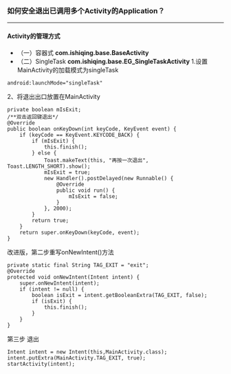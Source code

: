 ### 如何安全退出已调用多个Activity的Application？
---
#### Activity的管理方式
- （一）容器式  **com.ishiqing.base.BaseActivity**
- （二）SingleTask  **com.ishiqing.base.EG_SingleTaskActivity**
1.设置MainActivity的加载模式为singleTask
```
android:launchMode="singleTask"
```
2、将退出出口放置在MainActivity
```
private boolean mIsExit;
/**双击返回键退出*/
@Override
public boolean onKeyDown(int keyCode, KeyEvent event) {
    if (keyCode == KeyEvent.KEYCODE_BACK) {
        if (mIsExit) {
            this.finish();
        } else {
            Toast.makeText(this, "再按一次退出", Toast.LENGTH_SHORT).show();
            mIsExit = true;
            new Handler().postDelayed(new Runnable() {
                @Override
                public void run() {
                    mIsExit = false;
                }
            }, 2000);
        }
        return true;
    }
    return super.onKeyDown(keyCode, event);
}
```
改进版，第二步重写onNewIntent()方法
```
private static final String TAG_EXIT = "exit";
@Override
protected void onNewIntent(Intent intent) {
    super.onNewIntent(intent);
    if (intent != null) {
        boolean isExit = intent.getBooleanExtra(TAG_EXIT, false);
        if (isExit) {
            this.finish();
        }
    }
}
```
第三步 退出
```
Intent intent = new Intent(this,MainActivity.class);
intent.putExtra(MainActivity.TAG_EXIT, true);
startActivity(intent);
```